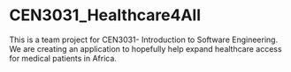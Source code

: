 # CEN3031_Healthcare4All

This is a team project for CEN3031- Introduction to Software Engineering. We are creating an application to hopefully help expand healthcare access for medical patients in Africa.
